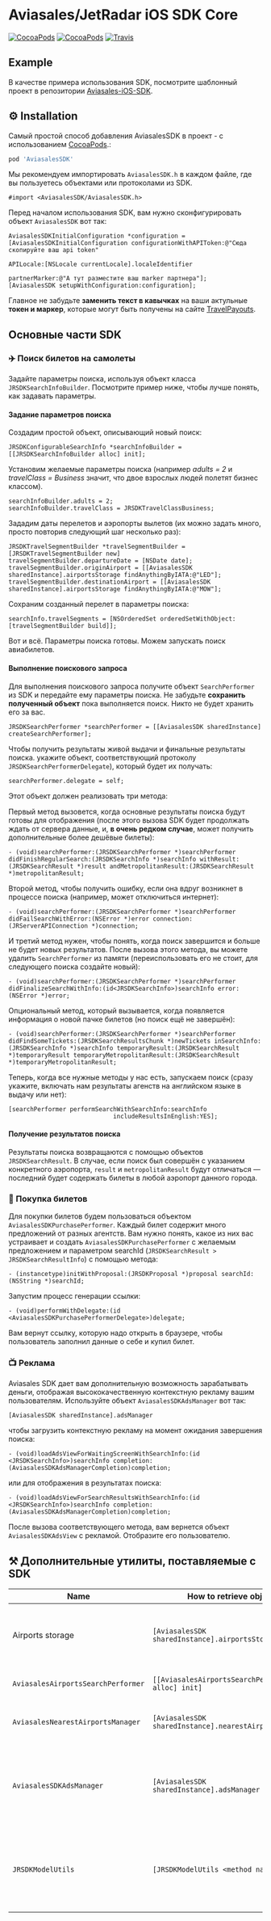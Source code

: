 # Aviasales/JetRadar iOS SDK Core
[![CocoaPods](https://img.shields.io/cocoapods/v/AviasalesSDK.svg)](https://cocoapods.org/pods/AviasalesSDK)
[![CocoaPods](https://img.shields.io/cocoapods/p/AviasalesSDK.svg)](https://cocoapods.org/pods/AviasalesSDK)
[![Travis](https://img.shields.io/travis/KosyanMedia/Aviasales-iOS-SDK-Core/master.svg)](https://travis-ci.org/KosyanMedia/Aviasales-iOS-SDK-Core)


## Example
В качестве примера использования SDK, посмотрите шаблонный проект в репозитории [Aviasales-iOS-SDK](https://github.com/KosyanMedia/Aviasales-iOS-SDK).

## ⚙ Installation
Самый простой способ добавления AviasalesSDK в проект - с использованием [CocoaPods](http://cocoapods.org).:

```ruby
pod 'AviasalesSDK'
```

Мы рекомендуем импортировать ```AviasalesSDK.h``` в каждом файле, где вы пользуетесь объектами или протоколами из SDK.

```objc
#import <AviasalesSDK/AviasalesSDK.h>
```

Перед началом использования SDK, вам нужно сконфигурировать объект ```AviasalesSDK``` вот так:

```objc
AviasalesSDKInitialConfiguration *configuration = [AviasalesSDKInitialConfiguration configurationWithAPIToken:@"Сюда скопируйте ваш api token"
                                                                                                    APILocale:[NSLocale currentLocale].localeIdentifier
                                                                                                partnerMarker:@"А тут разместите ваш marker партнера"];
[AviasalesSDK setupWithConfiguration:configuration];
```
Главное не забудьте **заменить текст в кавычках** на ваши актульные **токен и маркер**, которые могут быть получены на сайте [TravelPayouts](https://travelpayouts.com/).


## Основные части SDK
### ✈️ Поиск билетов на самолеты
Задайте параметры поиска, используя объект класса ```JRSDKSearchInfoBuilder```. Посмотрите пример ниже, чтобы лучше понять, как задавать параметры.

#### Задание параметров поиска
Создадим простой объект, описывающий новый поиск:

```objc
JRSDKConfigurableSearchInfo *searchInfoBuilder = [[JRSDKSearchInfoBuilder alloc] init];
```
Установим желаемые параметры поиска (например *adults = 2* и *travelClass = Business* значит, что двое взрослых людей полетят бизнес классом).

```objc
searchInfoBuilder.adults = 2;
searchInfoBuilder.travelClass = JRSDKTravelClassBusiness;
```
Зададим даты перелетов и аэропорты вылетов (их можно задать много, просто повторив следующий шаг несколько раз):

```objc
JRSDKTravelSegmentBuilder *travelSegmentBuilder = [JRSDKTravelSegmentBuilder new]
travelSegmentBuilder.departureDate = [NSDate date];
travelSegmentBuilder.originAirport = [[AviasalesSDK sharedInstance].airportsStorage findAnythingByIATA:@"LED"];
travelSegmentBuilder.destinationAirport = [[AviasalesSDK sharedInstance].airportsStorage findAnythingByIATA:@"MOW"];
```
Сохраним созданный перелет в параметры поиска:

```objc
searchInfo.travelSegments = [NSOrderedSet orderedSetWithObject:[travelSegmentBuilder build]];
```
Вот и всё. Параметры поиска готовы. Можем запускать поиск авиабилетов.

#### Выполнение поискового запроса
Для выполнения поискового запроса получите объект ```SearchPerformer``` из SDK и передайте ему параметры поиска. Не забудьте **сохранить полученный объект** пока выполняется поиск. Никто не будет хранить его за вас.

```objc
JRSDKSearchPerformer *searchPerformer = [[AviasalesSDK sharedInstance] createSearchPerformer];
```
Чтобы получить результаты живой выдачи и финальные результаты поиска. укажите объект, соответствующий протоколу ```JRSDKSearchPerformerDelegate```), который будет их получать:

```objc
searchPerformer.delegate = self;
```
Этот объект должен реализовать три метода:

Первый метод вызовется, когда основные результаты поиска будут готовы для отображения (после этого вызова SDK будет продолжать ждать от сервера данные, и, **в очень редком случае**, может получить дополнительные более дешёвые билеты):

```objc
- (void)searchPerformer:(JRSDKSearchPerformer *)searchPerformer didFinishRegularSearch:(JRSDKSearchInfo *)searchInfo withResult:(JRSDKSearchResult *)result andMetropolitanResult:(JRSDKSearchResult *)metropolitanResult;
```
Второй метод, чтобы получить ошибку, если она вдруг возникнет в процессе поиска (например, может отключиться интернет):

```objc
- (void)searchPerformer:(JRSDKSearchPerformer *)searchPerformer didFailSearchWithError:(NSError *)error connection:(JRServerAPIConnection *)connection;
```
И третий метод нужен, чтобы понять, когда поиск завершится и больше не будет новых результатов. После вызова этого метода, вы можете удалить ```SearchPerformer``` из памяти (переиспользовать его не стоит, для следующего поиска создайте новый):

```objc
- (void)searchPerformer:(JRSDKSearchPerformer *)searchPerformer didFinalizeSearchWithInfo:(id<JRSDKSearchInfo>)searchInfo error:(NSError *)error;
```

Опциональный метод, который вызывается, когда появляется информация о новой пачке билетов (но поиск ещё не завершён):

```objc
- (void)searchPerformer:(JRSDKSearchPerformer *)searchPerformer didFindSomeTickets:(JRSDKSearchResultsChunk *)newTickets inSearchInfo:(JRSDKSearchInfo *)searchInfo temporaryResult:(JRSDKSearchResult *)temporaryResult temporaryMetropolitanResult:(JRSDKSearchResult *)temporaryMetropolitanResult;
```

Теперь, когда все нужные методы у нас есть, запускаем поиск (сразу укажите, включать нам результаты агенств на английском языке в выдачу или нет):

```objc
[searchPerformer performSearchWithSearchInfo:searchInfo
                             includeResultsInEnglish:YES];
```

#### Получение результатов поиска
Результаты поиска возвращаются с помощью объектов ```JRSDKSearchResult```. В случае, если поиск был совершён с указанием конкретного аэропорта, ```result``` и ```metropolitanResult``` будут отличаться — последний будет содержать билеты в любой аэропорт данного города.

### <a name="ticket-purchase-anchor"></a>💸 Покупка билетов
Для покупки билетов будем пользоваться объектом ```AviasalesSDKPurchasePerformer```. Каждый билет содержит много предложений от разных агентств. Вам нужно понять, какое из них вас устраивает и создать ```AviasalesSDKPurchasePerformer``` с желаемым предложением и параметром searchId (```JRSDKSearchResult > JRSDKSearchResultInfo```) с помощью метода:

```objc
- (instancetype)initWithProposal:(JRSDKProposal *)proposal searchId:(NSString *)searchId;
```
Запустим процесс генерации ссылки:

```objc
- (void)performWithDelegate:(id <AviasalesSDKPurchasePerformerDelegate>)delegate;
```
Вам вернут ссылку, которую надо открыть в браузере, чтобы пользователь заполнил данные о себе и купил билет.

### 📺 Реклама
Aviasales SDK дает вам дополнительную возможность зарабатывать деньги, отображая высококачественную контекстную рекламу вашим пользователям.
Используйте объект ```AviasalesSDKAdsManager``` вот так:

```objc
[AviasalesSDK sharedInstance].adsManager
```
чтобы загрузить контекстную рекламу на момент ожидания завершения поиска:

```objc 
- (void)loadAdsViewForWaitingScreenWithSearchInfo:(id <JRSDKSearchInfo>)searchInfo completion:(AviasalesSDKAdsManagerCompletion)completion;
```
или для отображения в результатах поиска:

```objc
- (void)loadAdsViewForSearchResultsWithSearchInfo:(id <JRSDKSearchInfo>)searchInfo completion:(AviasalesSDKAdsManagerCompletion)completion;
```
После вызова соответствующего метода, вам вернется объект ```AviasalesSDKAdsView``` с рекламой. Отобразите его пользователю.

## ⚒ Дополнительные утилиты, поставляемые с SDK
Name | How to retrieve object | Description
-----|-----------------------|------------
Airports storage|```[AviasalesSDK sharedInstance].airportsStorage```|Поиск аэропортов по IATA коду, или получение списка всех аэропортов
```AviasalesAirportsSearchPerformer```| ```[[AviasalesAirportsSearchPerformer alloc] init]```|Поиск аэропортов по строке
```AviasalesNearestAirportsManager```|```[AviasalesSDK sharedInstance].nearestAirportsManager```|Поиск аэропортов рядом с пользователем
```AviasalesSDKAdsManager```|```[AviasalesSDK sharedInstance].adsManager```| Загрузка и отображение контекстной рекламы Aviasales с учетом параметров поиска
```JRSDKModelUtils```| ```[JRSDKModelUtils <method name here>]```|Различные удобные методы, которые помогут вам при работе с объектами SDK

